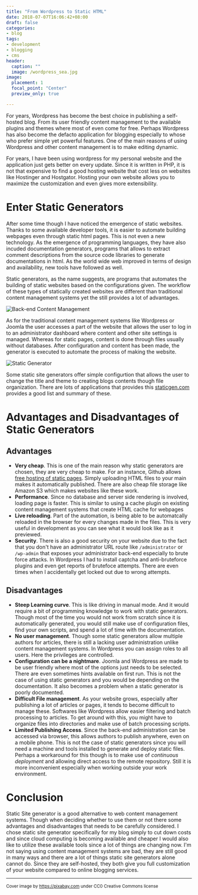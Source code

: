 ```yaml
---
title: "From Wordpress to Static HTML"
date: 2018-07-07T16:06:42+08:00
draft: false
categories:
- blog
tags:
- development
- blogging
- cms
header:
  caption: ""
  image: /wordpress_sea.jpg
image:
  placement: 1
  focal_point: "Center"
  preview_only: true

---
```


<!-- toc -->

For years, Wordpress has become the best choice in publishing a self-hosted blog. From its user friendly content management to the available plugins and themes where most of even come for free. Perhaps Wordpress has also become the defacto application for blogging especially to whose who prefer simple yet powerful features. One of the main reasons of using Wordpress and other content management is to make editing dynamic.
<!--more-->
For years, I have been using wordpress for my personal website and the application just gets better on every update. Since it is written in PHP, it is not that expensive to find a good hosting website that cost less on websites like Hostinger and Hostgator. Hosting your own website allows you to maximize the customization and even gives more extensibility. 


# Enter Static Generators
After some time though I have noticed the emergence of static websites. Thanks to some available developer tools, it is easier to automate building webpages even through static html pages. This is not even a new technology. As the emergence of programming languages, they have also incuded documentation generators, programs that allows to extract  comment descriptions from the source code libraries to generate documentations in html. As the world wide web improved in terms of design and availability, new tools have followed as well.

Static generators, as the name suggests, are programs that automates the building of static websites based on the configurations given. The workflow of these types of statically created websites are different than traditional content management systems yet the still provides a lot of advantages.

![Back-end Content Management](/images/2018/content_management/traditional.png)

As for the traditional content management systems like Wordpress or Joomla the user accesses a part of the website that allows the user to log in to an administrator dashboard where content and other site settings is managed. Whereas for static pages, content is done through files usually without databases. After configuration and content has been made, the generator is executed to automate the process of making the website. 

![Static Generator](/images/2018/content_management/staticgenerator.png)

Some static site generators offer simple configurtion that allows the user to change the title and theme to creating blogs contents though file organization. There are lots of applications that provides this [staticgen.com](https://staticgen.com) provides a good list and summary of these.

# Advantages and Disadvantages of Static Generators

## Advantages

- **Very cheap**. This is one of the main reason why static generators are chosen, they are very cheap to make. For an instance, Github allows [free hosting of static pages](https://pages.github.com/). Simply uploading HTML files to your main makes it automatically published. There are also cheap file storage like Amazon S3 which makes websites like these work.
- **Performance**. Since no database and server side rendering is involved, loading page is faster. This is similar to using a cache plugin on existing content management systems that create HTML cache for webpages
- **Live reloading**. Part of the automation, is being able to be automatcally reloaded in the browser for every changes made in the files. This is very useful in development as you can see what it would look like as it previewed.
- **Security**. There is also a good security on your website due to the fact that you don't have an administrator URL route like `/administrator` or `/wp-admin` that exposes your administrator back-end especially to brute force attacks. In Wordpress I had to install captcha and anti-bruteforce plugins and even get reports of brutefoce attempts. There are even times when I accidentally get locked out due to wrong attempts.

## Disadvantages
- **Steep Learning curve**. This is like driving in manual mode. And it would require a bit of programming knowledge to work with static generators. Though most of the time you would not work from scratch since it is automatically generated, you would still make use of configuration files, find your own scripts, and spend a lot of time with the documentation.
- **No user management**. Though some static generators allow multiple authors for articles, there is still a lacking user administration unlike content management systems. In Wordpress you can assign roles to all users. Here the privileges are controlled.
- **Configuration can be a nightmare**. Joomla and Wordpress are made to be user friendly where most of the options just needs to be selected. There are even sometimes hints available on first run. This is not the case of using static generators and you would be depending on the documentation. It also becomes a problem when a static generator is poorly documented. 
- **Difficult File management**. As your website grows, especially after publishing a lot of articles or pages, it tends to become difficult to manage these. Softwares like Wordpress allow easier filtering and batch processing to articles. To get around with this, you might have to organize files into directories and make use of batch processing scripts.
- **Limited Publishing Access**. Since the back-end administration can be accessed via browser, this allows authors to publish anywhere, even on a mobile phone. This is not the case of static generators since you will need a machine and tools installed to generate and deploy static files. Perhaps a workaround for this though is to make use of *continuous deployment* and allowing direct access to the remote repository. Still it is more inconvenient especially when working outside your work environment.


# Conclusion

Static Site generator is a good alternative to web content management systems. Though when deciding whether to use them or not there some advantages and disadvantages that needs to be carefully considered. I chose static site generator specifically for my blog simply to cut down costs and since cloud computing is becoming available and cheaper I would also like to utilize these available tools since a lot of things are changing now. I'm not saying using content management systems are bad, they are still good in many ways and there are a lot of things static site generators alone cannot do. Since they are self-hosted, they both give you full customization of your website compared to online blogging services. 


---
<small>Cover image by https://pixabay.com under CC0 Creative Commons license</small>